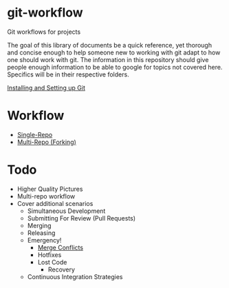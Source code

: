 # git-workflow
Git workflows for projects

The goal of this library of documents be a quick reference, yet thorough and concise enough to help someone new to working with git adapt to how one should work with git.  The information in this repository should give people enough information to be able to google for topics not covered here.
Specifics will be in their respective folders.

[Installing and Setting up Git](./machine-setup.md)

# Workflow

 - [Single-Repo](./single-repo/README.md)
 - [Multi-Repo (Forking)](./multi-repo/README.md)

# Todo

 - Higher Quality Pictures
 - Multi-repo workflow
 - Cover additional scenarios
   - Simultaneous Development
   - Submitting For Review (Pull Requests)
   - Merging
   - Releasing
   - Emergency!
     - [Merge Conflicts](./conflicts.md)
     - Hotfixes
     - Lost Code
       - Recovery
   - Continuous Integration Strategies
